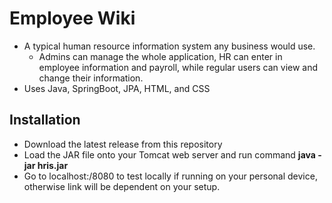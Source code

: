 # Employee Wiki
* A typical human resource information system any business would use. 
  * Admins can manage the whole application, HR can enter in employee information and payroll, while regular users can view and change their information.
* Uses Java, SpringBoot, JPA, HTML, and CSS

## Installation
* Download the latest release from this repository
* Load the JAR file onto your Tomcat web server and run command **java -jar hris.jar**
* Go to localhost:/8080 to test locally if running on your personal device, otherwise link will be dependent on your setup.
